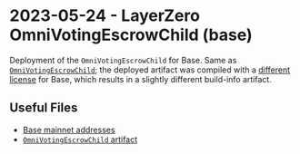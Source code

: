 # 2023-05-24 - LayerZero OmniVotingEscrowChild (base)

Deployment of the `OmniVotingEscrowChild` for Base.
Same as [`OmniVotingEscrowChild`](../20230524-lz-omni-voting-escrow-child/); the deployed artifact was compiled with a [different license](https://github.com/LayerZero-Labs/lz_gauges/commit/c6092aa851121bf499880a7df07d8b917f19840e) for Base, which results in a slightly different build-info artifact.

## Useful Files

- [Base mainnet addresses](./output/base.json)
- [`OmniVotingEscrowChild` artifact](./artifact/OmniVotingEscrowChild.json)
